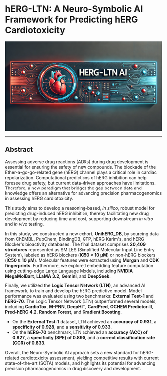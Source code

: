 # hERG-LTN: A Neuro-Symbolic AI Framework for Predicting hERG Cardiotoxicity

![hERG-LTN Banner](herg-ltn-banner.webp)

---

## Abstract
Assessing adverse drug reactions (ADRs) during drug development is essential for ensuring the safety of new compounds. The blockade of the Ether-a-go-go-related gene (hERG) channel plays a critical role in cardiac repolarization. Computational predictions of hERG inhibition can help foresee drug safety, but current data-driven approaches have limitations. Therefore, a new paradigm that bridges the gap between data and knowledge offers an alternative for advancing precision pharmacogenomics in assessing hERG cardiotoxicity.

This study aims to develop a reasoning-based, *in silico*, robust model for predicting drug-induced hERG inhibition, thereby facilitating new drug development by reducing time and cost, supporting downstream *in vitro* and *in vivo* testing. 

In this study, we constructed a new cohort, **UnihERG_DB**, by sourcing data from ChEMBL, PubChem, BindingDB, GTP, hERG Karim's, and hERG Blocker's bioactivity databases. The final dataset comprises **20,409 structures** represented as SMILES (Simplified Molecular Input Line Entry System), labeled as hERG blockers (**IC50 < 10 µM**) or non-hERG blockers (**IC50 ≥ 10 µM**). Molecular features were extracted using **Morgan** and **CDK fingerprints**. Furthermore, we explored embedding feature computation using cutting-edge Large Language Models, including **NVIDIA MegaMolBart**, **LLaMA 3.2**, **Gemini**, and **DeepSeek**. 

Finally, we utilized the **Logic Tensor Network (LTN)**, an advanced AI framework, to train and develop the hERG predictive model. Model performance was evaluated using two benchmarks: **External Test-1** and **hERG-70**. The Logic Tensor Network (LTN) outperformed several models, including **CardioTox**, **M-PNN**, **DeepHIT**, **CardPred**, **OCHEM Predictor-II**, **Pred-hERG 4.2**, **Random Forest**, and **Gradient Boosting**. 

- On the **External Test-1** dataset, LTN achieved an **accuracy of 0.931**, a **specificity of 0.928**, and a **sensitivity of 0.933**.  
- On the **hERG-70** benchmark, LTN achieved an **accuracy (ACC) of 0.827**, a **specificity (SPE) of 0.890**, and a **correct classification rate (CCR) of 0.833**.

Overall, the Neuro-Symbolic AI approach sets a new standard for hERG-related cardiotoxicity assessment, yielding competitive results with current state-of-the-art (SOTA) models, and highlights its potential for advancing precision pharmacogenomics in drug discovery and development.
